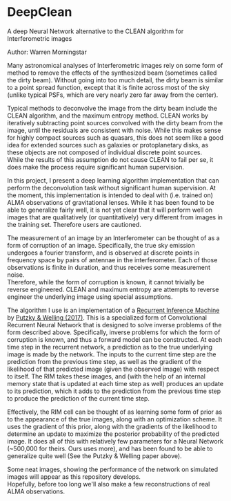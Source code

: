 # DeepClean
A deep Neural Network alternative to the CLEAN algorithm for Interferometric images

Author:  Warren Morningstar

Many astronomical analyses of Interferometric images rely on some form  of method to remove the effects of the synthesized beam
(sometimes called the dirty beam).  Without going into too much detail, the dirty beam is similar to a point spread function,
except that it is finite across most of the sky (unlike typical PSFs, which are very nearly zero far away from the center).

Typical methods to deconvolve the image from the dirty beam include the CLEAN algorithm, and the maximum entropy method.  CLEAN
works by iteratively subtracting point sources convolved with the dirty beam from the image, until the residuals are consistent
with noise.  While this makes sense for highly compact sources such as quasars, this does not seem like a good idea for extended
sources such as galaxies or protoplanetary disks, as these objects are not composed of individual discrete point sources.  
While the results of this assumption do not cause CLEAN to fail <it>per se</it>, it does make the process require significant
human supervision.

In this project, I present a deep learning algorithm implementation that can perform the deconvolution task without significant 
human supervision.  At the moment, this implementation is intended to deal with (i.e. trained on) ALMA observations of 
gravitational lenses.  While it has been found to be able to generalize fairly well, it is not yet clear that it will perform
well on images that are qualitatively (or quantitatively) very different from images in the training set.  Therefore users are
cautioned.

The measurement of an image by an Interferometer can be thought of as a form of corruption of an image.  Specifically,
the true sky emission undergoes a fourier transform, and is observed at discrete points in frequency space by pairs of 
antennae in the interferometer.  Each of those observations is finite in duration, and thus receives some measurement noise.  
Therefore, while the form of corruption is known, it cannot trivially be reverse engineered.  CLEAN and maximum entropy are 
attempts to reverse engineer the underlying image using special assumptions.

The algorithm I use is an implementation of a [Recurrent Inference Machine](http://sbt.science.uva.nl/mri/author/mri/) by 
[Putzky & Welling (2017)](https://arxiv.org/abs/1706.04008).  This is a specialized form of Convolutional Recurrent Neural 
Network that is designed to solve inverse problems of the form described above.  Specifically, inverse problems for which the 
form of corruption is known, and thus a forward model can be constructed.  At each time step in the recurrent network, a 
prediction as to the true underlying image is made by the network. The inputs to the current time step are the prediction from 
the previous time step, as well as the gradient of the likelihood of that predicted image (given the observed image) with 
respect to itself.  The RIM takes these images, and (with the help of an internal memory state that is updated at each 
time step as well) produces an update to its prediction, which it adds to the prediction from the previous time step to 
produce the prediction of the current time step.  

Effectively, the RIM cell can be thought of as learning some form of prior as to the appearance of the true images, along with
an optimization scheme.  It uses the gradient of this prior, along with the gradients of the likelihood to determine an update 
to maximize the posterior probability of the predicted image.  It does all of this with relatively few parameters for a Neural 
Network (~500,000 for theirs.  Ours uses more), and has been found to be able to generalize quite well (See the Putzky & Welling paper above).


Some neat images, showing the performance of the network on simulated images will appear as this repository develops.  
Hopefully, before too long we'll also make a few reconstructions of real ALMA observations.

